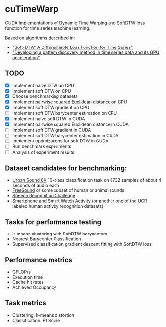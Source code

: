 # cuTimeWarp

CUDA Implementations of Dynamic Time Warping and SoftDTW loss function
for time series machine learning.

Based on algorithms described in:

- ["Soft-DTW: A Differentiable Loss Function for Time Series"](https://arxiv.org/pdf/1703.01541.pdf)
- ["Developing a pattern discovery method in time series data and its GPU acceleration"](https://ieeexplore.ieee.org/document/8400444)

## TODO

- [x] Implement naive DTW on CPU
- [x] Implement soft DTW on CPU
- [x] Choose benchmarking datasets
- [x] Implement pairwise squared Euclidean distance on CPU
- [x] Implement soft DTW gradient on CPU
- [ ] Implement soft DTW barycenter estimation on CPU
- [x] Implement naive soft DTW in CUDA
- [x] Implement pairwise squared Euclidean distance in CUDA
- [ ] Implement soft DTW gradient in CUDA
- [ ] Implement soft DTW barycenter estimation in CUDA
- [ ] Implement optimizations for soft DTW in CUDA
- [ ] Run benchmark experiments
- [ ] Analysis of experiment results

## Dataset candidates for benchmarking:

- [Urban Sound 8K](https://www.kaggle.com/chrisfilo/urbansound8k)
  10-class classification task on 8732 samples of about 4 seconds of audio each
- [FreeSound](https://annotator.freesound.org/fsd/downloads/) or some
  subset of human or animal sounds
- [Speech Recognition Challenge](https://www.kaggle.com/c/tensorflow-speech-recognition-challenge/data)
- [Smartphone and Smart Watch
  Activity](https://archive.ics.uci.edu/ml/datasets/WISDM+Smartphone+and+Smartwatch+Activity+and+Biometrics+Dataset+)
  (or another one of the UCR labeled human activity recognition
  datasets)

## Tasks for performance testing

- k-means clustering with SoftDTW barycenters
- Nearest Barycenter Classification
- Supervised classification gradient descent fitting with SoftDTW loss

## Performance metrics

- GFLOP/s
- Execution time
- Cache hit rates
- Achieved Occupancy

## Task metrics

- Clustering: k-means distortion
- Classification: F1 Score
